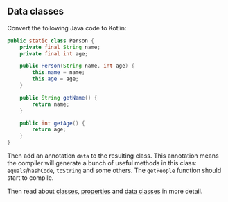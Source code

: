 ## Data classes

Convert the following Java code to Kotlin:

```java
public static class Person {
    private final String name;
    private final int age;

    public Person(String name, int age) {
        this.name = name;
        this.age = age;
    }

    public String getName() {
        return name;
    }

    public int getAge() {
        return age;
    }
}
```

Then add an annotation `data` to the resulting class.
This annotation means the compiler will generate a bunch of useful methods in this class: `equals`/`hashCode`, `toString` and some others.
The `getPeople` function should start to compile.

Then read about [classes](http://kotlinlang.org/docs/reference/classes.html),
[properties](http://kotlinlang.org/docs/reference/properties.html)
and [data classes]() in more detail.